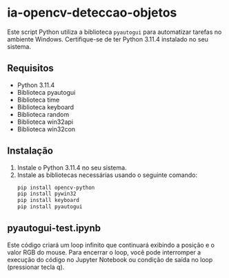 # ia-opencv-deteccao-objetos

Este script Python utiliza a biblioteca `pyautogui` para automatizar tarefas no ambiente Windows. Certifique-se de ter Python 3.11.4 instalado no seu sistema.

## Requisitos

- Python 3.11.4
- Biblioteca pyautogui
- Biblioteca time
- Biblioteca keyboard
- Biblioteca random
- Biblioteca win32api
- Biblioteca win32con

## Instalação

1. Instale o Python 3.11.4 no seu sistema.
2. Instale as bibliotecas necessárias usando o seguinte comando:
   ```bash
   pip install opencv-python
   pip install pywin32
   pip install keyboard
   pip install pyautogui
   ```

## pyautogui-test.ipynb

Este código criará um loop infinito que continuará exibindo a posição e o valor RGB do mouse. Para encerrar o loop, você pode interromper a execução do código no Jupyter Notebook ou condição de saída no loop (pressionar tecla q).
